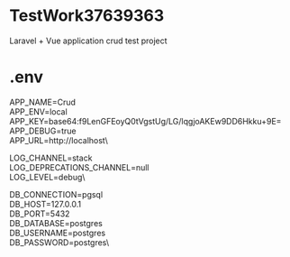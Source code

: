 # TestWork37639363
Laravel + Vue application crud test project

# .env
APP_NAME=Crud\
APP_ENV=local\
APP_KEY=base64:f9LenGFEoyQ0tVgstUg/LG/lqgjoAKEw9DD6Hkku+9E=\
APP_DEBUG=true\
APP_URL=http://localhost\

LOG_CHANNEL=stack\
LOG_DEPRECATIONS_CHANNEL=null\
LOG_LEVEL=debug\

DB_CONNECTION=pgsql\
DB_HOST=127.0.0.1\
DB_PORT=5432\
DB_DATABASE=postgres\
DB_USERNAME=postgres\
DB_PASSWORD=postgres\

